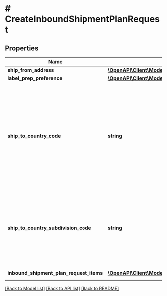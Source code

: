# # CreateInboundShipmentPlanRequest

## Properties

Name | Type | Description | Notes
------------ | ------------- | ------------- | -------------
**ship_from_address** | [**\OpenAPI\Client\Model\fulfillment\inbound\v0\Address**](Address.md) |  |
**label_prep_preference** | [**\OpenAPI\Client\Model\fulfillment\inbound\v0\LabelPrepPreference**](LabelPrepPreference.md) |  |
**ship_to_country_code** | **string** | The two-character country code for the country where the inbound shipment is to be sent.  Note: Not required. Specifying both ShipToCountryCode and ShipToCountrySubdivisionCode returns an error.   Values:   ShipToCountryCode values for North America:  * CA – Canada  * MX - Mexico  * US - United States  ShipToCountryCode values for MCI sellers in Europe:  * DE – Germany  * ES – Spain  * FR – France  * GB – United Kingdom  * IT – Italy  Default: The country code for the seller&#39;s home marketplace. | [optional]
**ship_to_country_subdivision_code** | **string** | The two-character country code, followed by a dash and then up to three characters that represent the subdivision of the country where the inbound shipment is to be sent. For example, \&quot;IN-MH\&quot;. In full ISO 3166-2 format.  Note: Not required. Specifying both ShipToCountryCode and ShipToCountrySubdivisionCode returns an error. | [optional]
**inbound_shipment_plan_request_items** | [**\OpenAPI\Client\Model\fulfillment\inbound\v0\InboundShipmentPlanRequestItem[]**](InboundShipmentPlanRequestItem.md) | List of inbound shipment plan requests |

[[Back to Model list]](../../README.md#models) [[Back to API list]](../../README.md#endpoints) [[Back to README]](../../README.md)
